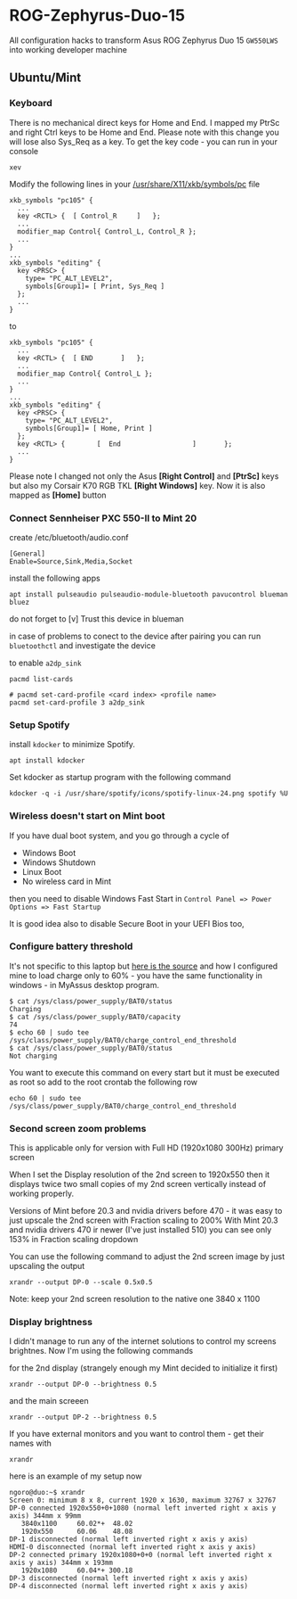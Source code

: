 # ROG-Zephyrus-Duo-15
All configuration hacks to transform Asus ROG Zephyrus Duo 15 `GW550LWS` into working developer machine

## Ubuntu/Mint

### Keyboard
There is no mechanical direct keys for Home and End.
I mapped my PtrSc and right Ctrl keys to be Home and End.
Please note with this change you will lose also Sys_Req as a key.
To get the key code - you can run in your console
```
xev
```

Modify the following lines in your [/usr/share/X11/xkb/symbols/pc](https://github.com/Ngorror/ROG-Zephyrus-Duo-15/blob/main/pc) file 

```
xkb_symbols "pc105" {
  ...
  key <RCTL> {	[ Control_R		]	};
  ...
  modifier_map Control{ Control_L, Control_R };
  ...
}
...
xkb_symbols "editing" {
  key <PRSC> {
    type= "PC_ALT_LEVEL2",
    symbols[Group1]= [ Print, Sys_Req ]
  };
  ...
}
```
to

```
xkb_symbols "pc105" {
  ...
  key <RCTL> {	[ END		]	};
  ...
  modifier_map Control{ Control_L };
  ...
}
...
xkb_symbols "editing" {
  key <PRSC> {
    type= "PC_ALT_LEVEL2",
    symbols[Group1]= [ Home, Print ]
  };
  key <RCTL> {        [  End                  ]       };
  ...
}
```

Please note I changed not only the Asus **[Right Control]** and **[PtrSc]** keys but also my Corsair K70 RGB TKL **[Right Windows]** key.
Now it is also mapped as **[Home]** button

### Connect Sennheiser PXC 550-II to Mint 20
create /etc/bluetooth/audio.conf
```
[General]
Enable=Source,Sink,Media,Socket
```
install the following apps
```
apt install pulseaudio pulseaudio-module-bluetooth pavucontrol blueman bluez 
```

do not forget to [v] Trust this device in blueman

in case of problems to conect to the device after pairing you can run `bluetoothctl` and investigate the device

to enable `a2dp_sink`

```
pacmd list-cards

# pacmd set-card-profile <card index> <profile name> 
pacmd set-card-profile 3 a2dp_sink
```

### Setup Spotify 
install `kdocker` to minimize Spotify. 
```
apt install kdocker
```

Set kdocker as startup program with the following command
```
kdocker -q -i /usr/share/spotify/icons/spotify-linux-24.png spotify %U
```

### Wireless doesn't start on Mint boot
If you have dual boot system, and you go through a cycle of 
- Windows Boot
- Windows Shutdown
- Linux Boot
- No wireless card in Mint

then you need to disable Windows Fast Start in `Control Panel => Power Options => Fast Startup`

It is good idea also to disable Secure Boot in your UEFI Bios too,

### Configure battery threshold
It's not specific to this laptop but [here is the source](https://www.reddit.com/r/linuxhardware/comments/g8kpee/psa_kernel_54_added_the_ability_to_set_a_battery/) and how I configured mine to load charge only to 60% - you have the same functionality in windows - in MyAssus desktop program.
```
$ cat /sys/class/power_supply/BAT0/status
Charging
$ cat /sys/class/power_supply/BAT0/capacity
74
$ echo 60 | sudo tee /sys/class/power_supply/BAT0/charge_control_end_threshold
$ cat /sys/class/power_supply/BAT0/status
Not charging
```
You want to execute this command on every start but it must be executed as root
so add to the root crontab the following row
```
echo 60 | sudo tee /sys/class/power_supply/BAT0/charge_control_end_threshold
```

### Second screen zoom problems
This is applicable only for version with Full HD (1920x1080 300Hz) primary screen

When I set the Display resolution of the 2nd screen to 1920x550 then it displays twice two small copies of my 2nd screen vertically instead of working properly.

Versions of Mint before 20.3 and nvidia drivers before 470 - it was easy to just upscale the 2nd screen with Fraction scaling to 200%
With Mint 20.3 and nvidia drivers 470 ir newer (I've just installed 510) you can see only 153% in Fraction scaling dropdown

You can use the following command to adjust the 2nd screen image by just upscaling the output

```
xrandr --output DP-0 --scale 0.5x0.5
```

Note: keep your 2nd screen resolution to the native one 3840 x 1100

### Display brightness
I didn't manage to run any of the internet solutions to control my screens brightnes.
Now I'm using the following commands

for the 2nd display (strangely enough my Mint decided to initialize it first)
```
xrandr --output DP-0 --brightness 0.5
```

and the main screeen
```
xrandr --output DP-2 --brightness 0.5
```

If you have external monitors and you want to control them - get their names with
```
xrandr
```

here is an example of my setup now
```
ngoro@duo:~$ xrandr
Screen 0: minimum 8 x 8, current 1920 x 1630, maximum 32767 x 32767
DP-0 connected 1920x550+0+1080 (normal left inverted right x axis y axis) 344mm x 99mm
   3840x1100     60.02*+  48.02  
   1920x550      60.06    48.08  
DP-1 disconnected (normal left inverted right x axis y axis)
HDMI-0 disconnected (normal left inverted right x axis y axis)
DP-2 connected primary 1920x1080+0+0 (normal left inverted right x axis y axis) 344mm x 193mm
   1920x1080     60.04*+ 300.18  
DP-3 disconnected (normal left inverted right x axis y axis)
DP-4 disconnected (normal left inverted right x axis y axis)

```
